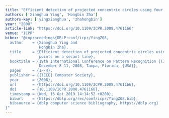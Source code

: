 ```yaml
---
title: "Efficient detection of projected concentric circles using four intersection points on a secant line"
authors: ['Xianghua Ying', 'Hongbin Zha']
authors-key: ['yingxianghua', 'zhahongbin']
year: "2008"
article-link: "https://doi.org/10.1109/ICPR.2008.4761166"
venue: "ICPR"
bibex: "@inproceedings{DBLP:conf/icpr/YingZ08,
  author    = {Xianghua Ying and
               Hongbin Zha},
  title     = {Efficient detection of projected concentric circles using four intersection
               points on a secant line},
  booktitle = {19th International Conference on Pattern Recognition {(ICPR} 2008),
               December 8-11, 2008, Tampa, Florida, {USA}},
  pages     = {1--4},
  publisher = {{IEEE} Computer Society},
  year      = {2008},
  url       = {https://doi.org/10.1109/ICPR.2008.4761166},
  doi       = {10.1109/ICPR.2008.4761166},
  timestamp = {Wed, 16 Oct 2019 14:14:52 +0200},
  biburl    = {https://dblp.org/rec/conf/icpr/YingZ08.bib},
  bibsource = {dblp computer science bibliography, https://dblp.org}
}"
---
```

